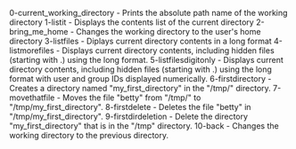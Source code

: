 0-current_working_directory - Prints the absolute path name of the working directory
1-listit - Displays the contents list of the current directory
2-bring_me_home - Changes the working directory to the user's home directory
3-listfiles - Diplays current directory contents in a long format
4-listmorefiles - Displays current directory contents, including hidden files (starting with .) using the long format.
5-listfilesdigitonly - Displays current directory contents, including hidden files (starting with .) using the long format with user and group IDs displayed numerically.
6-firstdirectory - Creates a directory named "my_first_directory" in the "/tmp/" directory.
7-movethatfile - Moves the file "betty" from "/tmp/" to "/tmp/my_first_directory".
8-firstdelete - Deletes the file "betty" in "/tmp/my_first_directory".
9-firstdirdeletion - Delete the directory "my_first_directory" that is in the "/tmp" directory.
10-back - Changes the working directory to the previous directory.
